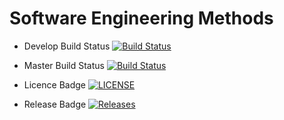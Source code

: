 # Software Engineering Methods

- Develop Build Status [![Build Status](https://travis-ci.com/FatherFlynn/sem.svg?branch=develop)](https://travis-ci.com/FatherFlynn/sem)

- Master Build Status [![Build Status](https://travis-ci.com/FatherFlynn/sem.svg?branch=master)](https://travis-ci.com/FatherFlynn/sem)

- Licence Badge [![LICENSE](https://img.shields.io/github/license/<github-username>/sem.svg?style=flat-square)](https://github.com/FatherFlynn/sem/blob/master/LICENSE)

- Release Badge [![Releases](https://img.shields.io/github/release/<github-username>/sem/all.svg?style=flat-square)](https://github.com/FatherFlynn/sem/releases)